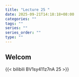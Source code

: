 ```yaml
---
title: "Lecture 25 "
date: 2025-09-21T14:18:18+08:00
categories: ""
tags: ""
series: ""
series_order: ""
type: ""
---
```


## Welcom

{{< bilibili BV1sy411z7nA 25 >}}

